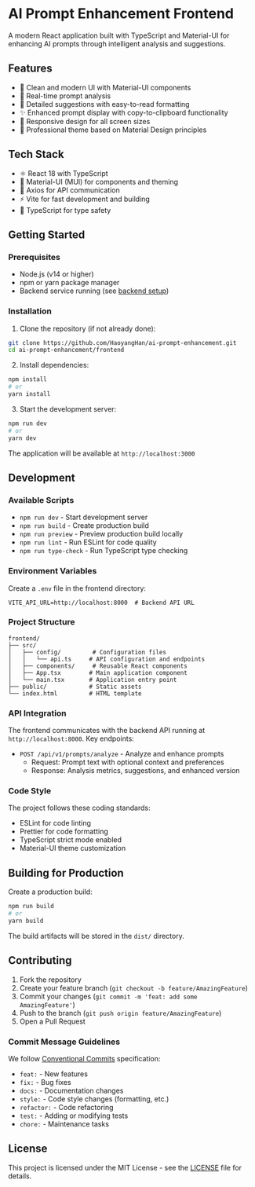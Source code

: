 # AI Prompt Enhancement Frontend

A modern React application built with TypeScript and Material-UI for enhancing AI prompts through intelligent analysis and suggestions.

## Features

- 🎨 Clean and modern UI with Material-UI components
- 🔄 Real-time prompt analysis
- 📝 Detailed suggestions with easy-to-read formatting
- ✨ Enhanced prompt display with copy-to-clipboard functionality
- 📱 Responsive design for all screen sizes
- 🎯 Professional theme based on Material Design principles

## Tech Stack

- ⚛️ React 18 with TypeScript
- 🎨 Material-UI (MUI) for components and theming
- 🔌 Axios for API communication
- ⚡ Vite for fast development and building
- 📝 TypeScript for type safety

## Getting Started

### Prerequisites

- Node.js (v14 or higher)
- npm or yarn package manager
- Backend service running (see [backend setup](../backend/README.md))

### Installation

1. Clone the repository (if not already done):
```bash
git clone https://github.com/HaoyangHan/ai-prompt-enhancement.git
cd ai-prompt-enhancement/frontend
```

2. Install dependencies:
```bash
npm install
# or
yarn install
```

3. Start the development server:
```bash
npm run dev
# or
yarn dev
```

The application will be available at `http://localhost:3000`

## Development

### Available Scripts

- `npm run dev` - Start development server
- `npm run build` - Create production build
- `npm run preview` - Preview production build locally
- `npm run lint` - Run ESLint for code quality
- `npm run type-check` - Run TypeScript type checking

### Environment Variables

Create a `.env` file in the frontend directory:

```env
VITE_API_URL=http://localhost:8000  # Backend API URL
```

### Project Structure

```
frontend/
├── src/
│   ├── config/         # Configuration files
│   │   └── api.ts     # API configuration and endpoints
│   ├── components/     # Reusable React components
│   ├── App.tsx        # Main application component
│   └── main.tsx       # Application entry point
├── public/            # Static assets
└── index.html         # HTML template
```

### API Integration

The frontend communicates with the backend API running at `http://localhost:8000`. Key endpoints:

- `POST /api/v1/prompts/analyze` - Analyze and enhance prompts
  - Request: Prompt text with optional context and preferences
  - Response: Analysis metrics, suggestions, and enhanced version

### Code Style

The project follows these coding standards:
- ESLint for code linting
- Prettier for code formatting
- TypeScript strict mode enabled
- Material-UI theme customization

## Building for Production

Create a production build:

```bash
npm run build
# or
yarn build
```

The build artifacts will be stored in the `dist/` directory.

## Contributing

1. Fork the repository
2. Create your feature branch (`git checkout -b feature/AmazingFeature`)
3. Commit your changes (`git commit -m 'feat: add some AmazingFeature'`)
4. Push to the branch (`git push origin feature/AmazingFeature`)
5. Open a Pull Request

### Commit Message Guidelines

We follow [Conventional Commits](https://www.conventionalcommits.org/) specification:

- `feat:` - New features
- `fix:` - Bug fixes
- `docs:` - Documentation changes
- `style:` - Code style changes (formatting, etc.)
- `refactor:` - Code refactoring
- `test:` - Adding or modifying tests
- `chore:` - Maintenance tasks

## License

This project is licensed under the MIT License - see the [LICENSE](../LICENSE) file for details. 